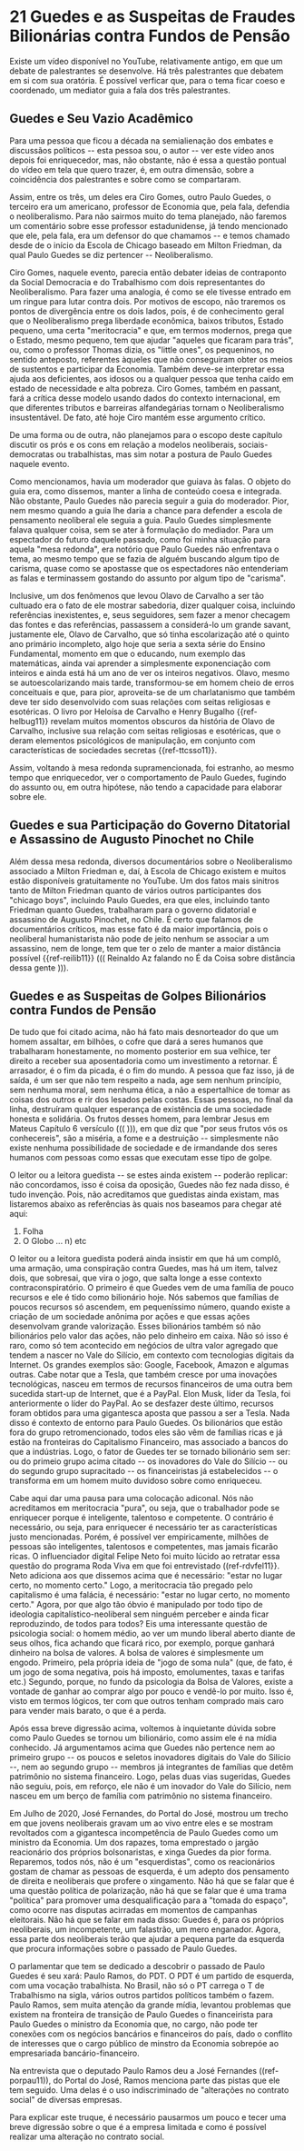 # 21 Guedes e as Suspeitas de Fraudes Bilionárias contra Fundos de Pensão

Existe um vídeo disponível no YouTube, relativamente antigo, em que um debate de palestrantes se desenvolve. Há três palestrantes que debatem em si com sua oratória. É possível verficar que, para o tema ficar coeso e coordenado, um mediator guia a fala dos três palestrantes.

## Guedes e Seu Vazio Acadêmico

Para uma pessoa que ficou a década na semialienação dos embates e discussãos políticos -- esta pessoa sou, o autor -- ver este vídeo anos depois foi enriquecedor, mas, não obstante, não é essa a questão pontual do vídeo em tela que quero trazer, é, em outra dimensão, sobre a coincidência dos palestrantes e sobre como se compartaram.

Assim, entre os três, um deles era Ciro Gomes, outro Paulo Guedes, o terceiro era um americano, professor de Economia que, pela fala, defendia o neoliberalismo. Para não sairmos muito do tema planejado, não faremos um comentário sobre esse professor estadunidense, já tendo mencionado que ele, pela fala, era um defensor do que chamamos -- e temos chamado desde de o início da Escola de Chicago baseado em Milton Friedman, da qual Paulo Guedes se diz pertencer -- Neoliberalismo.

Ciro Gomes, naquele evento, parecia então debater ideias de contraponto da Social Democracia e do Trabalhismo com dois representantes do Neoliberalismo. Para fazer uma analogia, é como se ele tivesse entrado em um ringue para lutar contra dois. Por motivos de escopo, não traremos os pontos de divergência entre os dois lados, pois, é de conhecimento geral que o Neoliberalismo prega liberdade econômica, baixos tributos, Estado pequeno, uma certa "meritocracia" e que, em termos modernos, prega que o Estado, mesmo pequeno, tem que ajudar "aqueles que ficaram para trás", ou, como o professor Thomas dizia, os "little ones", os pequeninos, no sentido anteposto, referentes àqueles que não conseguiram obter os meios de sustentos e participar da Economia. Também deve-se interpretar essa ajuda aos deficientes, aos idosos ou a qualquer pessoa que tenha caído em estado de necessidade e alta pobreza.  Ciro Gomes, também en passant, fará a crítica desse modelo usando dados do contexto internacional, em que diferentes tributos e barreiras alfandegárias tornam o Neoliberalismo insustentável. De fato, até hoje Ciro mantém esse argumento crítico.

De uma forma ou de outra, não planejamos para o escopo deste capítulo discutir os prós e os cons em relação a modelos neoliberais, sociais-democratas ou trabalhistas, mas sim notar a postura de Paulo Guedes naquele evento.

Como mencionamos, havia um moderador que guiava às falas. O objeto do guia era, como dissemos, manter a linha de conteúdo coesa e integrada. Não obstante, Paulo Guedes não parecia seguir a guia do moderador. Pior, nem mesmo quando a guia lhe daria a chance para defender a escola de pensamento neoliberal ele seguia a guia.  Paulo Guedes simplesmente falava qualquer coisa, sem se ater à formulação do mediador. Para um espectador do futuro daquele passado, como foi minha situação para aquela "mesa redonda", era notório que Paulo Guedes não enfrentava o tema, ao mesmo tempo que se fazia de alguém buscando algum tipo de carisma, quase como se apostasse que os espectadores não entenderiam as falas e terminassem gostando do assunto por algum tipo de "carisma".

Inclusive, um dos fenômenos que levou Olavo de Carvalho a ser tão cultuado era o fato de ele mostrar sabedoria, dizer qualquer coisa, incluindo referências inexistentes, e, seus seguidores, sem fazer a menor checagem das fontes e das referências, passassem a considerá-lo um grande savant, justamente ele, Olavo de Carvalho, que só tinha escolarização até o quinto ano primário incompleto, algo hoje que seria a sexta série do Ensino Fundamental, momento em que o educando, num exemplo das matemáticas, ainda vai aprender a simplesmente exponenciação com inteiros e ainda está há um ano de ver os inteiros negativos.  Olavo, mesmo se autoescolarizando mais tarde, transformou-se em homem cheio de erros conceituais e que, para pior, aproveita-se de um charlatanismo que também deve ter sido desenvolvido com suas relações com seitas religiosas e esotéricas.  O livro por Heloísa de Carvalho e Henry Bugalho {{ref-helbug11}} revelam muitos momentos obscuros da história de Olavo de Carvalho, inclusive sua relação com seitas religiosas e esotéricas, que o deram elementos psicológicos de manipulação, em conjunto com características de sociedades secretas {{ref-ttcsso11}}.

Assim, voltando à mesa redonda supramencionada, foi estranho, ao mesmo tempo que enriquecedor, ver o comportamento de Paulo Guedes, fugindo do assunto ou, em outra hipótese, não tendo a capacidade para elaborar sobre ele.

## Guedes e sua Participação do Governo Ditatorial e Assassino de Augusto Pinochet no Chile


Além dessa mesa redonda, diversos documentários sobre o Neoliberalismo associado a Milton Friedman e, daí, à Escola de Chicago existem e muitos estão disponíveis gratuitamente no YouTube. Um dos fatos mais sinitros tanto de Milton Friedman quanto de vários outros participantes dos "chicago boys", incluindo Paulo Guedes, era que eles, incluindo tanto Friedman quanto Guedes, trabalharam para o governo didatorial e assassino de Augusto Pinochet, no Chile. É certo que falamos de documentários críticos, mas esse fato é da maior importância, pois o neoliberal humanistarista não pode de jeito nenhum se associar a um assassino, nem de longe, tem que ter o zelo de manter a maior distância possível {{ref-reilib11}} ((( Reinaldo Az falando no É da Coisa sobre distância dessa gente ))).


## Guedes e as Suspeitas de Golpes Bilionários contra Fundos de Pensão

De tudo que foi citado acima, não há fato mais desnorteador do que um homem assaltar, em bilhões, o cofre que dará a seres humanos que trabalharam honestamente, no momento posterior em sua velhice, ter direito a receber sua aposentadoria como um investimento a retornar.  É arrasador, é o fim da picada, é o fim do mundo.  A pessoa que faz isso, já de saída, é um ser que não tem respeito a nada, age sem nenhum princípio, sem nenhuma moral, sem nenhuma ética, a não a espertalhice de tomar as coisas dos outros e rir dos lesados pelas costas.  Essas pessoas, no final da linha, destruíram qualquer esperança de existência de uma sociedade honesta e solidária. Os frutos desses homem, para lembrar Jesus em Mateus Capítulo 6 versículo ((( ))), em que diz que "por seus frutos vós os conhecereis", são a miséria, a fome e a destruição -- simplesmente não existe nenhuma possibilidade de sociedade e de irmandande dos seres humanos com pessoas como essas que executam esse tipo de golpe.

O leitor ou a leitora guedista -- se estes ainda existem -- poderão replicar: não concordamos, isso é coisa da oposição, Guedes não fez nada disso, é tudo invenção.  Pois, não acreditamos que guedistas ainda existam, mas listaremos abaixo as referências às quais nos baseamos para chegar até aqui:

1) Folha
2) O Globo
...
n) etc

O leitor ou a leitora guedista poderá ainda insistir em que há um complô, uma armação, uma conspiração contra Guedes, mas há um item, talvez dois, que sobresai, que vira o jogo, que salta longe a esse contexto contraconspiratório.  O primeiro é que Guedes vem de uma família de pouco recursos e ele é tido como bilionário hoje.  Nós sabemos que famílias de poucos recursos só ascendem, em pequeníssimo número, quando existe a criação de um sociedade anônima por ações e que essas ações desenvolvam grande valorização. Esses bilionários também só não bilionários pelo valor das ações, não pelo dinheiro em caixa. Não só isso é raro, como só tem acontecido em neǵócios de ultra valor agregado que tendem a nascer no Vale do Silício, em contexto com tecnologias digitais da Internet. Os grandes exemplos são: Google, Facebook, Amazon e algumas outras. Cabe notar que a Tesla, que também cresce por uma inovações tecnológicas, nasceu em termos de recursos financeiros de uma outra bem sucedida start-up de Internet, que é a PayPal. Elon Musk, líder da Tesla, foi anteriormente o líder do PayPal. Ao se desfazer deste último, recursos foram obtidos para uma gigantesca aposta que passou a ser a Tesla.  Nada disso é contexto de entorno para Paulo Guedes. Os  bilionários que estão fora do grupo retromencionado, todos eles são vêm de famílias ricas e já estão na fronteiras do Capitalismo Financeiro, mas associado a bancos do que a indústrias.  Logo, o fator de Guedes ter se tornado bilionário sem ser: ou do primeio grupo acima citado -- os inovadores do Vale do Silício -- ou do segundo grupo supracitado -- os financeiristas já estabelecidos -- o transforma em um homem muito duvidoso sobre como enriqueceu.

Cabe aqui dar uma pausa para uma colocação adiconal. Nós não acreditamos em meritocracia "pura", ou seja, que o trabalhador pode se enriquecer porque é inteligente, talentoso e competente. O contrário é necessário, ou seja, para enriquecer é necessário ter as características justo mencionadas. Porém, é possível ver empiricamente, milhões de pessoas são inteligentes, talentosos e competentes, mas jamais ficarão ricas. O influenciador digital Felipe Neto foi muito lúcido ao retratar essa questão do programa Roda Viva em que foi entrevistado ((ref-rdvfel11}}.  Neto adiciona aos que dissemos acima que é necessário: "estar no lugar certo, no momento certo."  Logo, a meritocracia tão pregado pelo capitalismo é uma falácia, é necessário: "estar no lugar certo, no momento certo."  Agora, por que algo tão óbvio é manipulado por todo tipo de ideologia capitalístico-neoliberal sem ninguém perceber e ainda ficar reproduzindo, de todos para todos? Eis uma interessante questão de psicologia social: o homem médio, ao ver um mundo liberal aberto diante de seus olhos, fica achando que ficará rico, por exemplo, porque ganhará dinheiro na bolsa de valores. A bolsa de valores é simplesmente um engodo. Primeiro, pela própria ideia de "jogo de soma nula" (que, de fato, é um jogo de soma negativa, pois há imposto, emolumentes, taxas e tarifas etc.) Segundo, porque, no fundo da psicologia da Bolsa de Valores, existe a vontade de ganhar ao comprar algo por pouco e vendê-lo por muito. Isso é, visto em termos lógicos, ter com que outros tenham comprado mais caro para vender mais barato, o que é a perda.

Após essa breve digressão acima, voltemos à inquietante dúvida sobre como Paulo Guedes se tornou um bilionário, como assim ele é na mídia conhecido. Já argumentamos acima que Guedes não pertence nem ao primeiro grupo -- os poucos e seletos inovadores digitais do Vale do Silício --, nem ao segundo grupo -- membros já integrantes de famílias que detêm patrimônio no sistema financeiro. Logo, pelas duas vias sugeridas, Guedes não seguiu, pois, em reforço, ele não é um inovador do Vale do Silício, nem nasceu em um berço de família com patrimônio no sistema financeiro.

Em Julho de 2020, José Fernandes, do Portal do José, mostrou um trecho em que jovens neoliberais gravam um ao vivo entre eles e se mostram revoltados com a gigantesca incompetência de Paulo Guedes como um ministro da Economia. Um dos rapazes, toma emprestado o jargão reacionário dos próprios bolsonaristas, e xinga Guedes da pior forma. Reparemos, todos nós, não é um "esquerdistas", como os reacionários gostam de chamar as pessoas de esquerda, é um adepto dos pensamento de direita e neoliberais que profere o xingamento. Não há que se falar que é uma questão política de polarização, não há que se falar que é uma trama "política" para promover uma desqualificação para a "tomada do espaço", como ocorre nas disputas acirradas em momentos de campanhas eleitorais. Não há que se falar em nada disso: Guedes é, para os próprios neoliberais, um incompetente, um falastrão, um mero enganador. Agora, essa parte dos neoliberais terão que ajudar a pequena parte da esquerda que procura informações sobre o passado de Paulo Guedes. 

O parlamentar que tem se dedicado a descobrir o passado de Paulo Guedes é seu xará: Paulo Ramos, do PDT.  O PDT é um partido de esquerda, com uma vocação trabalhista. No Brasil, não só o PT carrega o T de Trabalhismo na sigla, vários outros partidos políticos também o fazem.  Paulo Ramos, sem muita atenção da grande mídia, levantou problemas que existem na fronteira de transição de Paulo Guedes o financeirista para Paulo Guedes o ministro da Economia que, no cargo, não pode ter conexões com os negócios bancários e financeiros do país, dado o conflito de interesses que o cargo público de minstro da Economia sobrepóe ao empresariada bancário-financeiro.

Na entrevista que o deputado Paulo Ramos deu a José Fernandes ((ref-porpau11)), do Portal do José, Ramos menciona parte das pistas que ele tem seguido. Uma delas é o uso indiscriminado de "alterações no contrato social" de diversas empresas.

Para explicar este truque, é necessário pausarmos um pouco e tecer uma breve digressão sobre o que é a empresa limitada e como é possível realizar uma alteração no contrato social.








